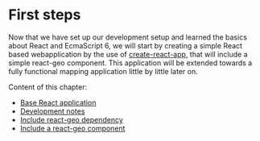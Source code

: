 # First steps

Now that we have set up our development setup and learned the basics about React
and EcmaScript 6, we will start by creating a simple React based webapplication
by the use of [create-react-app](https://github.com/facebook/create-react-app),
that will include a simple react-geo component. This application will be extended
towards a fully functional mapping application little by little later on.

Content of this chapter:

  * [Base React application](first-steps/create-react-app.md)
  * [Development notes](first-steps/webpack-hotreload.md)
  * [Include react-geo dependency](first-steps/basispakete.md)
  * [Include a react-geo component](first-steps/erste-komponente.md)
